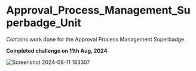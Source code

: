 # Approval_Process_Management_Superbadge_Unit

Contains work done for the Approval Process Management Superbadge

**Completed challenge on 11th Aug, 2024**

![Screenshot 2024-08-11 183307](https://github.com/user-attachments/assets/28501e1d-725b-4b76-bc2b-2f4146e02e72)
